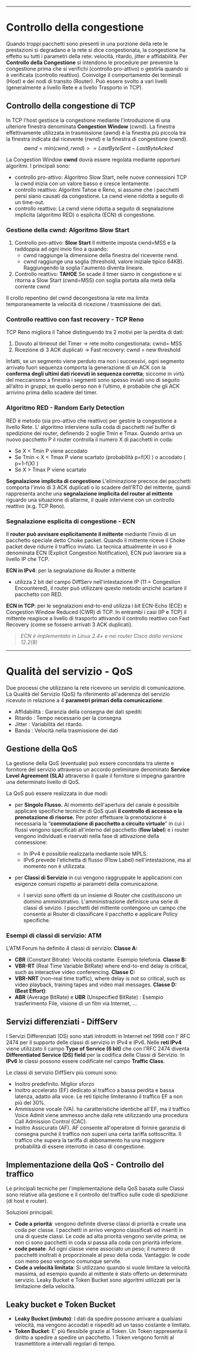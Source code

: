 ```table-of-contents
```
---

# Controllo della congestione
Quando troppi pacchetti sono presenti in una porzione della rete le prestazioni si degradano e la rete si dice congestionata, la congestione ha effetto su tutti i parametri della rete: velocità, ritardo, jitter e affidabilità.
Per **Controllo della Congestione** si intendono le procedure per prevenire la congestione prima che si verifichi (controllo pro-attivo) o gestirla quando si è verificata (controllo reattivo).
Coinvolge il comportamento dei terminali (Host) e dei nodi di transito (Router).
Può essere svolto a vari livelli (generalmente a livello Rete e a livello Trasporto in TCP).

## Controllo della congestione di TCP
In TCP l'host gestisce la congestione mediante l'introduzione di una ulteriore finestra
denominata **Congestion Window** (cwnd).
La finestra effettivamente utilizzata in trasmissione (awnd) è la finestra più piccola tra la finestra indicata dal ricevente (rwnd) e la finestra di congestione (cwnd).
$$awnd = min (cwnd, rwnd) >= LastByteSent - LastByteAcked$$

La Congestion Window **cwnd** dovrà essere regolata mediante opportuni algoritmi.
I principali sono:
- controllo pro-attivo: Algoritmo Slow Start, nelle nuove connessioni TCP la cwnd inizia con un valore basso e cresce lentamente.
- controllo reattivo: Algoritmi Tahoe e Reno, si assume che i pacchetti persi siano causati da congestione. La cwnd viene ridotta a seguito di un time-out.
- controllo reattivo: La cwnd viene ridotta a seguito di segnalazione implicita (algoritmo RED) o esplicita (ECN) di congestione.

### Gestione della cwnd: Algoritmo Slow Start
1. Controllo pro-attivo: **Slow Start** Il mittente imposta cwnd=MSS e la raddoppia ad ogni invio fino a quando:
	- cwnd raggiunge la dimensione della finestra del ricevente rwnd.
	- cwnd raggiunge una soglia (threshold, valore iniziale tipico 64KB).
	   Raggiungendo la soglia l'aumento diventa lineare.
2. Controllo reattivo: **TAHOE** Se scade il timer siamo in congestione e si ritorna a Slow Start (cwnd=MSS) con soglia portata alla metà della corrente cwnd

Il crollo repentino del cwnd decongestiona la rete ma limita temporaneamente la velocità di ricezione / trasmissione dei dati.

### Controllo reattivo con fast recovery - TCP Reno
TCP Reno migliora il Tahoe distinguendo tra 2 motivi per la perdita di dati:
1) Dovuto al timeout del Timer → rete molto congestionata: cwnd= MSS
2) Ricezione di 3 ACK duplicati → Fast recovery: cwnd = new threshold

Infatti, se un segmento viene perduto ma non i successivi, ogni segmento arrivato fuori sequenza comporta la generazione di un ACK con la **conferma degli ultimi dati ricevuti in sequenza corretta**; siccome in virtù del meccanismo a finestra i segmenti sono spesso inviati uno di seguito all’altro in gruppi; se quello perso non è l’ultimo, è probabile che gli ACK arrivino prima dello scadere del timer.

### Algoritmo RED - Random Early Detection
RED è metodo (sia pro-attivo che reattivo) per gestire la congestione a livello Rete.
L' algoritmo interviene sulla coda di pacchetti nel buffer di spedizione dei router, definendo 2 soglie Tmin e Tmax.
Quando arriva un nuovo pacchetto P il router controlla il numero X di pacchetti in coda:
- Se X < Tmin P viene accodato
- Se Tmin < X < Tmax P viene scartato (probabilità p=f(X) ) o accodato ( p=1-f(X) )
- Se X > Tmax P viene scartato

**Segnalazione implicita di congestione**
L'eliminazione precoce dei pacchetti comporta l'invio di 3 ACK duplicati o lo scadere dell'RTO del mittente, quindi rappresenta anche una **segnalazione implicita del router al mittente** riguardo una situazione di allarme, il quale interviene con un controllo reattivo (e.g. TCP Reno).

### Segnalazione esplicita di congestione - ECN
Il **router può avvisare esplicitamente il mittente** mediante l'invio di un pacchetto speciale detto Choke packet. Quando il mittente riceve il Choke packet deve ridurre il traffico inviato.
La tecnica attualmente in uso è denominata ECN (Explicit Congestion Notification), ECN può lavorare sia a livello IP che TCP.

**ECN in IPv4**: per la segnalazione da Router a mittente
- utilizza 2 bit del campo DiffServ nell'intestazione IP (11 = Congestion Encountered), il router può utilizzare questo metodo anziché scartare il pacchetto con RED.

**ECN in TCP**: per le segnalazioni end-to-end utilizza i bit ECN-Echo (ECE) e Congestion Window Reduced (CWR) di TCP.
In entrambi i casi (IP e TCP) il mittente reagisce a livello di trasporto attivando il controllo reattivo con Fast Recovery (come se fossero arrivati 3 ACK duplicati).

> *ECN è implementato in Linux 2.4+ e nei router Cisco dalla versione 12.2(8)*

---

# Qualità del servizio - QoS
Due processi che utilizzano la rete ricevono un servizio di comunicazione.
La Qualità del Servizio (QoS) fa riferimento all'aderenza del servizio ricevuto in relazione a 4 **parametri primari della comunicazione**:
- Affidabilità : Garanzia della consegna dei dati spediti
- Ritardo : Tempo necessario per la consegna
- Jitter : Variabilità del ritardo.
- Banda : Velocità nella trasmissione dei dati

## Gestione della QoS
La gestione della QoS (eventuale) può essere concordata tra utente e fornitore del servizio attraverso un accordo preliminare denominato **Service Level Agreement (SLA)** attraverso il quale il fornitore si impegna garantire una determinato livello di QoS.

La QoS può essere realizzata in due modi:
- per **Singolo Flusso.** Al momento dell'apertura del canale è possibile applicare specifiche tecniche di QoS quali **il controllo di accesso o la prenotazione di risorse.**  Per poter effettuare la prenotazione è necessaria la “**commutazione di pacchetto a circuito virtuale**” in cui i flussi vengono specificati all'interno del pacchetto (**flow label**) e i router vengono individuati e riservati nella fase di attivazione della connessione:
	- In IPv4 è possibile realizzarla mediante isole MPLS.
	- IPv6 prevede l'etichetta di flusso (Flow Label) nell'intestazione, ma al momento non è utilizzata.

- per **Classi di Servizio** in cui vengono raggruppate le applicazioni con esigenze comuni rispetto ai parametri della comunicazione.
	- I servizi sono offerti da un insieme di Router che costituiscono un domino amministrativo. L'amministrazione definisce una serie di classi di sevizio. I pacchetti del mittente contengono un campo che consente ai Router di classificare il pacchetto e applicare Policy specifiche.

### Esempi di classi di servizio: ATM
L'ATM Forum ha definito 4 classi di servizio:
**Classe A:**
- **CBR** (Constant Bitrate): Velocità costante. Esempio telefonia.
**Classe B:**
- **VBR-RT** (Real Time Variable BitRate) where end-to-end delay is critical, such as interactive video conferencing.
**Classe C:**
- **VBR-NRT** (non-real time traffic), where delay is not so critical, such as video playback, training tapes and video mail messages.
**Classe D: (Best Effort)**:
- **ABR** (Average BitRate) e **UBR** (Unspecified BitRate) : Esempio trasferimento File, visione di un film via Internet, ...

## Servizi differenziati - DiffServ
I Servizi Differenziati (DS) sono stati introdotti in Internet nel 1998 con l' RFC 2474 per il supporto delle classi di servizio in IPv4 e IPv6.
Nelle **reti IPv4** viene utilizzato il campo **Type of Service (6 bit)** che con l'RFC 2474 diventa **Differentiated Service (DS) field** per la codifica delle Classi di Servizio.
In **IPv6** le classi possono essere codificate nel campo **Traffic Class**.

Le classi di servizio DiffServ più comuni sono:
- Inoltro predefinito. Miglior sforzo
- Inoltro accelerato (EF) dedicato al traffico a bassa perdita e bassa latenza, adatto alla voce. Le reti tipiche limiteranno il traffico EF a non più del 30%.
- Ammissione vocale (VA). ha caratteristiche identiche all'EF, ma il traffico Voice Admit viene ammesso anche dalla rete utilizzando una procedura Call Admission Control (CAC).
- Inoltro Assicurato (AF). AF consente all'operatore di fornire garanzia di consegna purché il traffico non superi una certa tariffa sottoscritta. Il traffico che supera la tariffa di abbonamento ha una maggiore probabilità di essere interrotto in caso di congestione.

## Implementazione della QoS - Controllo del traffico
Le principali tecniche per l'implementazione della QoS basata sulle Classi sono relative alla gestione e il controllo del traffico sulle code di spedizione (di host e router).

Soluzioni principali:
- **Code a priorità**: vengono definite diverse classi di priorità e create una coda per classe. I pacchetti in arrivo vengono classificati ed inseriti in una di queste classi. Le code ad alta priorità vengono servite prima; se non ci sono pacchetti in coda si passa alla coda con priorità inferiore.
- **code pesate**: Ad ogni classe viene associato un peso; il numero di pacchetti inoltrati è proporzionale al peso della coda. Vantaggio: le code con meno peso vengono comunque servite.
- **Code a velocità limitata**: Si utilizzano quando si vuole limitare la velocità massima, ad esempio quando al mittente è stato offerto un determinato servizio.  Leaky Bucket e Token Bucket sono algoritmi utilizzati per la limitazione della velocità.

## Leaky bucket e Token Bucket
- **Leaky Bucket (imbuto)**: I dati da spedire possono arrivare a qualsiasi velocità, ma vengono accodati e rispediti ad un tasso costante e limitato.
- **Token Bucket**: E' più flessibile grazie ai Token. Un Token rappresenta il diritto a spedire a spedire un pacchetto. I Token vengono forniti al trasmettitore a intervalli regolari di tempo.